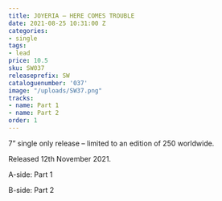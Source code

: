 ```yaml
---
title: JOYERIA – HERE COMES TROUBLE
date: 2021-08-25 10:31:00 Z
categories:
- single
tags:
- lead
price: 10.5
sku: SW037
releaseprefix: SW
cataloguenumber: '037'
image: "/uploads/SW37.png"
tracks:
- name: Part 1
- name: Part 2
order: 1
---
```


7” single only release – limited to an edition of 250 worldwide.

Released 12th November 2021.

A-side: Part 1

B-side: Part 2

 



